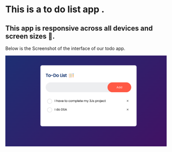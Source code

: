 <h1>This is a to do list app .</h1>
<h2>This app is responsive across all devices and screen sizes  📝.</h2>

<p class="color:red">Below is the Screenshot of the interface of our todo app.</p>

<img src="https://github.com/Alex-The-Beast/To-do-list/blob/main/Screenshot%202024-09-19%2023.15.31.png" />
